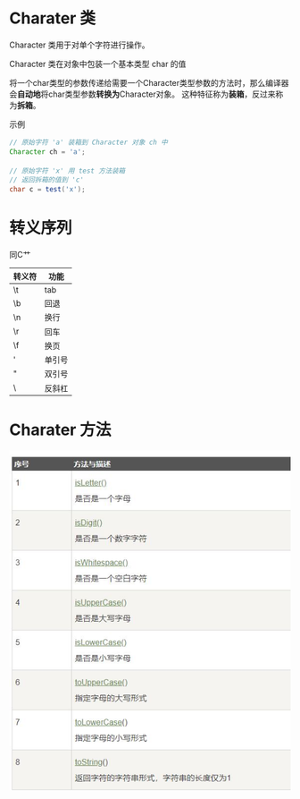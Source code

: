# Charater 类
Character 类用于对单个字符进行操作。

Character 类在对象中包装一个基本类型 char 的值

将一个char类型的参数传递给需要一个Character类型参数的方法时，那么编译器会**自动地**将char类型参数**转换为**Character对象。 这种特征称为**装箱**，反过来称为**拆箱**。

示例
```java
// 原始字符 'a' 装箱到 Character 对象 ch 中
Character ch = 'a';
 
// 原始字符 'x' 用 test 方法装箱
// 返回拆箱的值到 'c'
char c = test('x');
```

# 转义序列

同C艹

|转义符|功能|
|---|---|
|\t|tab|
|\b|回退|
|\n|换行|
|\r|回车|
|\f|换页|
|\'|单引号|
|\"|双引号|
| \\ |反斜杠|

# Charater 方法
![charater funcs](../Source/CharaterFuncs.JPG)